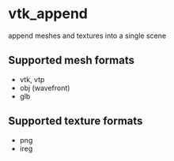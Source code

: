 # vtk_append
append meshes and textures into a single scene
## Supported mesh formats
 - vtk, vtp
 - obj (wavefront)
 - glb
## Supported texture formats
 - png
 - ireg
